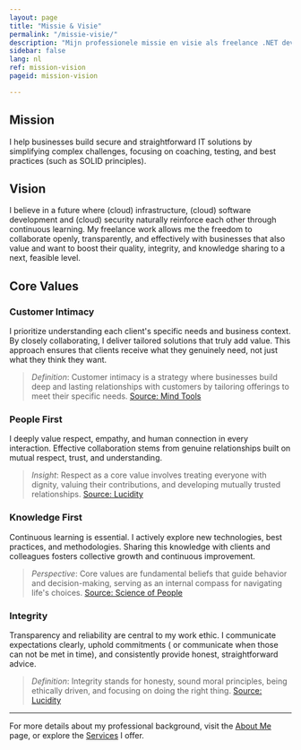 ```yaml
---
layout: page
title: "Missie & Visie"
permalink: "/missie-visie/"
description: "Mijn professionele missie en visie als freelance .NET developer."
sidebar: false
lang: nl
ref: mission-vision
pageid: mission-vision

---
```


## Mission
I help businesses build secure and straightforward IT solutions by simplifying complex challenges, focusing on coaching, testing, and best practices (such as SOLID principles).

## Vision
I believe in a future where (cloud) infrastructure, (cloud) software development and (cloud) security naturally reinforce each other through continuous learning. My freelance work allows me the freedom to collaborate openly, transparently, and effectively with businesses that also value and want to boost their quality, integrity, and knowledge sharing to a next, feasible level. 

## Core Values

### Customer Intimacy
I prioritize understanding each client's specific needs and business context. By closely collaborating, I deliver tailored solutions that truly add value. This approach ensures that clients receive what they genuinely need, not just what they think they want.

> *Definition*: Customer intimacy is a strategy where businesses build deep and lasting relationships with customers by tailoring offerings to meet their specific needs. [Source: Mind Tools](https://www.mindtools.com/a2957l1/customer-intimacy)

### People First
I deeply value respect, empathy, and human connection in every interaction. Effective collaboration stems from genuine relationships built on mutual respect, trust, and understanding.

> *Insight*: Respect as a core value involves treating everyone with dignity, valuing their contributions, and developing mutually trusted relationships. [Source: Lucidity](https://getlucidity.com/strategy-resources/top-ten-most-common-company-values/)

### Knowledge First
Continuous learning is essential. I actively explore new technologies, best practices, and methodologies. Sharing this knowledge with clients and colleagues fosters collective growth and continuous improvement.

> *Perspective*: Core values are fundamental beliefs that guide behavior and decision-making, serving as an internal compass for navigating life's choices. [Source: Science of People](https://www.scienceofpeople.com/core-values/)

### Integrity
Transparency and reliability are central to my work ethic. I communicate expectations clearly, uphold commitments ( or communicate when those can not be met in time), and consistently provide honest, straightforward advice.

> *Definition*: Integrity stands for honesty, sound moral principles, being ethically driven, and focusing on doing the right thing. [Source: Lucidity](https://getlucidity.com/strategy-resources/top-ten-most-common-company-values/)


---

For more details about my professional background, visit the [About Me](/about) page, or explore the [Services](/services) I offer.


